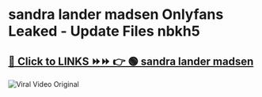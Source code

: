 
 # sandra lander madsen Onlyfans Leaked - Update Files nbkh5

## <h2><a href="https://clipsfans.com/sandra_lander_madsen&ref=git">🔗 Click to LINKS ⏩⏩ 👉 🟢 sandra lander madsen </a></h2>

<a href="https://clipsfans.com/sandra_lander_madsen&ref=git" rel="nofollow" data-target="animated-image.originalLink"><img src="https://i.ibb.co.com/xMMVF88/686577567.gif" alt="Viral Video Original" style="max-width: 100%; display: inline-block;" data-target="animated-image.originalImage"></a>

